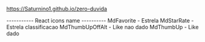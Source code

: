 https://Saturnino1.github.io/zero-duvida

----------- React icons name ----------
MdFavorite - Estrela
MdStarRate - Estrela classificacao
MdThumbUpOffAlt - Like nao dado
MdThumbUp - Like dado